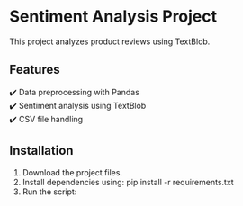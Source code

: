 # Sentiment Analysis Project  
This project analyzes product reviews using TextBlob.  

## Features  
✔️ Data preprocessing with Pandas  
✔️ Sentiment analysis using TextBlob  
✔️ CSV file handling  

## Installation  
1. Download the project files.  
2. Install dependencies using: pip install -r requirements.txt
3. Run the script:
